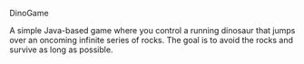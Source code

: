 DinoGame

A simple Java-based game where you control a running dinosaur that jumps over an oncoming infinite series of rocks. The goal is to avoid the rocks and survive as long as possible.

